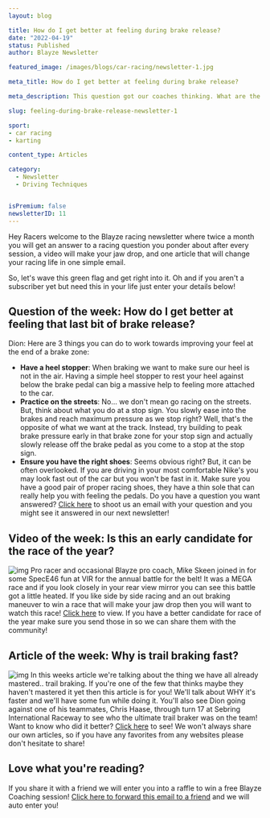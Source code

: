 ```yaml
---
layout: blog

title: How do I get better at feeling during brake release?
date: "2022-04-19"
status: Published
author: Blayze Newsletter

featured_image: /images/blogs/car-racing/newsletter-1.jpg

meta_title: How do I get better at feeling during brake release?

meta_description: This question got our coaches thinking. What are the elements that helps racecar drivers develop better feel during the brake release phase of the braking zone.

slug: feeling-during-brake-release-newsletter-1

sport:
- car racing
- karting

content_type: Articles

category:
  - Newsletter
  - Driving Techniques


isPremium: false
newsletterID: 11
---
```



Hey Racers welcome to the Blayze racing newsletter where twice a month you will get an answer to a racing question you ponder about after every session, a video will make your jaw drop, and one article that will change your racing life in one simple email. 

So, let's wave this green flag and get right into it.  Oh and if you aren't a subscriber yet but need this in your life just enter your details below!

<div class="_form_11"></div>

## Question of the week: How do I get better at feeling that last bit of brake release?

Dion: Here are 3 things you can do to work towards improving your feel at the end of a brake zone:

- **Have a heel stopper**:  When braking we want to make sure our heel is not in the air. Having a simple heel stopper to rest your heel against below the brake pedal can big a massive help to feeling more attached to the car.
- **Practice on the streets**: No... we don't mean go racing on the streets.  But, think about what you do at a stop sign.  You slowly ease into the brakes and reach maximum pressure as we stop right?  Well, that's the opposite of what we want at the track.  Instead, try building to peak brake pressure early in that brake zone for your stop sign and actually slowly release off the brake pedal as you come to a stop at the stop sign.
- **Ensure you have the right shoes**:  Seems obvious right?  But, it can be often overlooked.  If you are driving in your most comfortable Nike's you may look fast out of the car but you won't be fast in it.  Make sure you have a good pair of proper racing shoes, they have a thin sole that can really help you with feeling the pedals.   Do you have a question you want answered?  [Click here](mailto:newsletter@blayze.io) to shoot us an email with your question and you might see it answered in our next newsletter!

## Video of the week: Is this an early candidate for the race of the year?

![img](https://blayze.io/assets/images/blogs/car-racing/newsletter-01.jpg)
Pro racer and occasional Blayze pro coach, Mike Skeen joined in for some SpecE46 fun at VIR for the annual battle for the belt!  It was a MEGA race and if you look closely in your rear view mirror you can see this battle got a little heated.  If you like side by side racing and an out braking maneuver to win a race that will make your jaw drop then you will want to watch this race! [Click here](https://racers360.lt.acemlna.com/Prod/link-tracker?notrack=1&notrack=1&redirectUrl=aHR0cHMlM0ElMkYlMkZ3d3cueW91dHViZS5jb20lMkZ3YXRjaCUzRnYlM0RmVHlTdUZBS0JlZyUyNnQlM0QzMDNzJTI2dXRtX3NvdXJjZSUzREFjdGl2ZUNhbXBhaWduJTI2dXRtX21lZGl1bSUzRGVtYWlsJTI2dXRtX2NvbnRlbnQlM0QlMjVGMCUyNTlGJTI1OEYlMjU4RSUyQklzJTJCdGhpcyUyQmFuJTJCZWFybHklMkJjYW5kaWRhdGUlMkJmb3IlMkJyYWNlJTJCb2YlMkJ0aGUlMkJ5ZWFyJTI1M0YlMjZ1dG1fY2FtcGFpZ24lM0RjYXItcmFjaW5nLW5ld3NsZXR0ZXItYXByaWwtMTE=&sig=69UcLVuwv2pDfnDapdRAJB3NkZtzWmtnQNVLKt1ooZey&iat=1650390647&a=\|\|799478371\|\|&account=racers360.activehosted.com&email=LRRV6glqIfcVPcYsJBrMHi%2FZD%2BmsUFpJrc5fHf6IoVE%3D&s=bad97c655476f96a390a72c05a742011&i=1077A1096A3A6218) to view.  If you have a better candidate for race of the year make sure you send those in so we can share them with the community!

## Article of the week: Why is trail braking fast?

![img](https://blayze.io/assets/images/blogs/car-racing/newsletter-02.jpg)
In this weeks article we're talking about the thing we have all already mastered.. trail braking.  If you're one of the few that thinks maybe they haven't mastered it yet then this article is for you!  We'll talk about WHY it's faster and we'll have some fun while doing it.  You'll also see Dion going against one of his teammates, Chris Haase, through turn 17 at Sebring International Raceway to see who the ultimate trail braker was on the team!  Want to know who did it better?  [Click here](https://racers360.lt.acemlna.com/Prod/link-tracker?notrack=1&notrack=1&redirectUrl=aHR0cHMlM0ElMkYlMkZibGF5emUuaW8lMkZibG9nJTJGd2h5LWlzLXRyYWlsLWJyYWtpbmctZmFzdCUzRnV0bV9zb3VyY2UlM0RBY3RpdmVDYW1wYWlnbiUyNnV0bV9tZWRpdW0lM0RlbWFpbCUyNnV0bV9jb250ZW50JTNEJTI1RjAlMjU5RiUyNThGJTI1OEUlMkJJcyUyQnRoaXMlMkJhbiUyQmVhcmx5JTJCY2FuZGlkYXRlJTJCZm9yJTJCcmFjZSUyQm9mJTJCdGhlJTJCeWVhciUyNTNGJTI2dXRtX2NhbXBhaWduJTNEY2FyLXJhY2luZy1uZXdzbGV0dGVyLWFwcmlsLTEx&sig=CaCBC2v2MbbprMLS3om3oxH7SxNqRm6VJYrHUM936pVL&iat=1650390647&a=\|\|799478371\|\|&account=racers360.activehosted.com&email=LRRV6glqIfcVPcYsJBrMHi%2FZD%2BmsUFpJrc5fHf6IoVE%3D&s=bad97c655476f96a390a72c05a742011&i=1077A1096A3A6219) to see! We won't always share our own articles, so if you have any favorites from any websites please don't hesitate to share!

## Love what you're reading?

If you share it with a friend we will enter you into a raffle to win a free Blayze Coaching session!  [Click here to forward this email to a friend](https://racers360.lt.acemlna.com/Prod/link-tracker?notrack=1&notrack=1&redirectUrl=aHR0cHMlM0ElMkYlMkZyYWNlcnMzNjAuYWN0aXZlaG9zdGVkLmNvbSUyRnBfZi5waHAlM0ZubCUzRDMlMjZjJTNEMTA3NyUyNm0lM0QxMDk2JTI2cyUzRGJhZDk3YzY1NTQ3NmY5NmEzOTBhNzJjMDVhNzQyMDExJTI2dXRtX3NvdXJjZSUzREFjdGl2ZUNhbXBhaWduJTI2dXRtX21lZGl1bSUzRGVtYWlsJTI2dXRtX2NvbnRlbnQlM0QlMjVGMCUyNTlGJTI1OEYlMjU4RSUyQklzJTJCdGhpcyUyQmFuJTJCZWFybHklMkJjYW5kaWRhdGUlMkJmb3IlMkJyYWNlJTJCb2YlMkJ0aGUlMkJ5ZWFyJTI1M0YlMjZ1dG1fY2FtcGFpZ24lM0RjYXItcmFjaW5nLW5ld3NsZXR0ZXItYXByaWwtMTE=&sig=64CtJ7nmc1fnAZ9ZwV9GZThxpDPDy48b7QVsJ25mwKEb&iat=1650390647&a=\|\|799478371\|\|&account=racers360.activehosted.com&email=LRRV6glqIfcVPcYsJBrMHi%2FZD%2BmsUFpJrc5fHf6IoVE%3D&s=bad97c655476f96a390a72c05a742011&i=1077A1096A3A6220) and we will auto enter you!